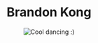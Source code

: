 
<h1 align="center">  
  Brandon Kong
</h1>
  
<p align="center">
  <img src="(https://bestanimations.com/media/guys-dancing/802306631funny-guys-dancing-animated-gif-10.gif" alt="Cool dancing :)"/>
</p>
